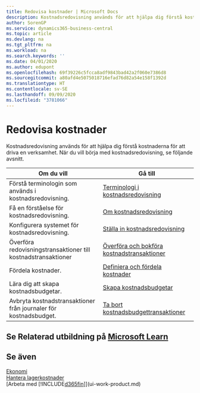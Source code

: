 ```yaml
---
title: Redovisa kostnader | Microsoft Docs
description: Kostnadsredovisning används för att hjälpa dig förstå kostnaderna för att driva en verksamhet. När du vill börja med kostnadsredovisning, se följande avsnitt.
author: SorenGP
ms.service: dynamics365-business-central
ms.topic: article
ms.devlang: na
ms.tgt_pltfrm: na
ms.workload: na
ms.search.keywords: ''
ms.date: 04/01/2020
ms.author: edupont
ms.openlocfilehash: 69f39226c5fcca8adf9843bad42a2f060e7386d8
ms.sourcegitcommit: a80afd4e5075018716efad76d82a54e158f1392d
ms.translationtype: HT
ms.contentlocale: sv-SE
ms.lasthandoff: 09/09/2020
ms.locfileid: "3781066"
---
```

# <a name="accounting-for-costs"></a>Redovisa kostnader
Kostnadsredovisning används för att hjälpa dig förstå kostnaderna för att driva en verksamhet. När du vill börja med kostnadsredovisning, se följande avsnitt.  

|Om du vill|Gå till|  
|--------|---------|  
|Förstå terminologin som används i kostnadsredovisning.|[Terminologi i kostnadsredovisning](finance-terminology-in-cost-accounting.md)|  
|Få en förståelse för kostnadsredovisning.|[Om kostnadsredovisning](finance-about-cost-accounting.md)|  
|Konfigurera systemet för kostnadsredovisning.|[Ställa in kostnadsredovisning](finance-set-up-cost-accounting.md)|  
|Överföra redovisningstransaktioner till kostnadstransaktioner|[Överföra och bokföra kostnadstransaktioner](finance-transfer-and-post-cost-entries.md)|  
|Fördela kostnader.|[Definiera och fördela kostnader](finance-define-and-allocate-costs.md)|  
|Lära dig att skapa kostnadsbudgetar.|[Skapa kostnadsbudgetar](finance-create-cost-budgets.md)|
|Avbryta kostnadstransaktioner från journaler för kostnadsbudget.|[Ta bort kostnadsbudgettransaktioner](finance-how-to-delete-cost-budget-entries.md)|

## <a name="see-related-training-at-microsoft-learn"></a>Se Relaterad utbildning på [Microsoft Learn](/learn/paths/use-cost-accounting-dynamics-365-business-central/)

## <a name="see-also"></a>Se även  
[Ekonomi](finance.md)  
[Hantera lagerkostnader](finance-manage-inventory-costs.md)  
[Arbeta med [!INCLUDE[d365fin](includes/d365fin_md.md)]](ui-work-product.md)
